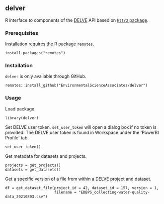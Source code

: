 ## delver

R interface to components of the [DELVE](https://dmvs.water.ca.gov/) API based on [`httr2` package](https://httr2.r-lib.org/).

### Prerequisites

Installation requires the R package [`remotes`](https://remotes.r-lib.org).

```
install.packages("remotes")
```

### Installation

`delver` is only available through GitHub.

```
remotes::install_github("EnvironmentalScienceAssociates/delver")
```

### Usage

Load package.

```
library(delver)
```

Set DELVE user token. `set_user_token` will open a dialog box if no token is provided. The DELVE user token is found in Workspace under the 'PowerBI Profile' tab.

```
set_user_token()
```

Get metadata for datasets and projects.

```
projects = get_projects()
datasets = get_datasets()
```

Get a specific version of a file from within a DELVE project and dataset.

```
df = get_dataset_file(project_id = 42, dataset_id = 157, version = 1,
                      filename = "EDBPS_collecting-water-quality-data_20210803.csv")
```

